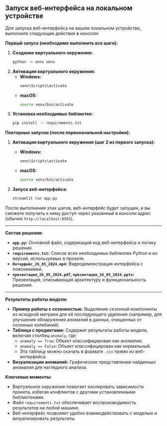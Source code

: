## Запуск веб-интерфейса на локальном устройстве

Для запуска веб-интерфейса на вашем локальном устройстве, выполните следующие действия в консоли:

**Первый запуск (необходимо выполнить все шаги):**

1.  **Создание виртуального окружения:**
    ```bash
    python -m venv venv
    ```
2.  **Активация виртуального окружения:**
    *   **Windows:**
        ```bash
        venv\Scripts\activate
        ```
    *   **macOS:**
        ```bash
        source venv/bin/activate
        ```
3.  **Установка необходимых библиотек:**
    ```bash
    pip install -r requirements.txt
    ```

**Повторные запуски (после первоначальной настройки):**

1.  **Активация виртуального окружения (шаг 2 из первого запуска):**
    *   **Windows:**
        ```bash
        venv\Scripts\activate
        ```
    *   **macOS:**
        ```bash
        source venv/bin/activate
        ```

2. **Запуск веб-интерфейса:**
    ```bash
    streamlit run app.py
    ```

После выполнения этих шагов, веб-интерфейс будет запущен, и вы сможете получить к нему доступ через указанный в консоли адрес (обычно `http://localhost:8501`).

---

**Состав решения:**

*   **`app.py`:**  Основной файл, содержащий код веб-интерфейса и логику решения.
*   **`requirements.txt`:** Список всех необходимых библиотек Python и их версий, используемых в проекте.
*   **`Интерфейс_26_05_2024.mp4`:** Видеодемонстрация интерфейса с пояснениями.
*   **`презентация_26_05_2024.pdf`, `презентация_26_05_2024.pptx`:** Презентация, описывающая архитектуру и функциональность решения.

---

**Результаты работы модели:**

*   **Пример работы с сезонностью:** Выделение сезонной компоненты из исходной метрики для её последующего удаления (например, для улучшения обнаружения аномалий в данных, очищенных от сезонных колебаний).
*   **Таблица с предиктами:**  Содержит результаты работы модели, включая столбец `anomaly`, где:
    *   `anomaly == True`: Объект классифицирован как аномалия.
    *   `anomaly == False`: Объект классифицирован как нормальный.
    *   Эта таблицу можно скачать в формате `.csv` прямо из веб-интерфейса.
*   **Визуализации аномалий:** Графическое представление найденных аномалий для наглядного анализа.

**Ключевые моменты:**

*   Виртуальное окружение помогает изолировать зависимости проекта, избегая конфликтов с другими установленными библиотеками.
*   Файл `requirements.txt` обеспечивает воспроизводимость результатов на любой машине.
*   Веб-интерфейс позволяет удобно взаимодействовать с моделью и визуализировать результаты.
